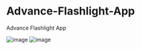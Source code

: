 # Advance-Flashlight-App
Advance Flashlight App

![image](https://github.com/user-attachments/assets/33983e5e-12e7-4fae-9a38-67ecb6ba582e)
![image](https://github.com/user-attachments/assets/7ed38665-5d63-4e2d-be1b-c348ff98584c)
